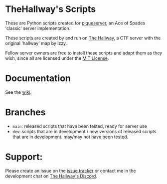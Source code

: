 # TheHallway's Scripts
These are Python scripts created for [piqueserver](https://github.com/lokka30/THProxyDetector/issues), an Ace of Spades 'classic' server implementation.

These scripts are created by and run on [The Hallway](https://discord.gg/ButndsdGua), a CTF server with the original 'hallway' map by izzy.

Fellow server owners are free to install these scripts and adapt them as they wish, since all are licensed under the [MIT License](https://github.com/lokka30/TheHallwayScripts/blob/main/LICENSE).

# Documentation
See the [wiki](https://github.com/lokka30/TheHallwayScripts/wiki).

# Branches
* `main`: released scripts that have been tested, ready for server use
* `dev`: scripts that are in development / new versions of released scripts that are in development. may/may not have been tested.

# Support:
Please create an issue on the [issue tracker](https://github.com/lokka30/THProxyDetector/issues) or contact me in the development chat on [The Hallway's Discord](https://discord.gg/ButndsdGua).
